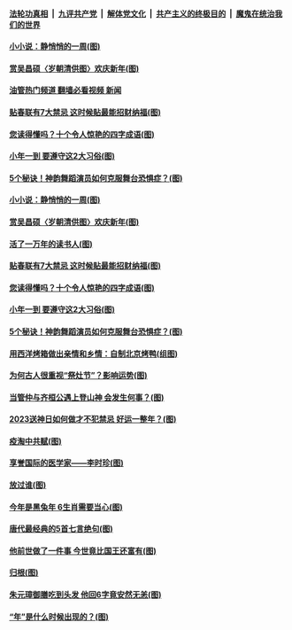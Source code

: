 ####  [法轮功真相](../../../../basic/blob/master/README.md?t=01162012) &nbsp;|&nbsp; [九评共产党](../../../../9ping.md/blob/master/README.md?t=01162012) &nbsp;|&nbsp; [解体党文化](../../../../jtdwh.md/blob/master/README.md?t=01162012)  &nbsp;|&nbsp; [共产主义的终极目的](../../../../gczydzjmd.md/blob/master/README.md?t=01162012) &nbsp;|&nbsp; [魔鬼在统治我们的世界](../../../../mgztzwmdsj.md/blob/master/README.md?t=01162012) 

#### [小小说：静悄悄的一周(图)](../pages/p7/1026297.md?t=01162012) 

#### [赏吴昌硕〈岁朝清供图〉欢庆新年(图)](../pages/p7/1025948.md?t=01162012) 

#### [油管热门频道 翻墙必看视频 新闻](http://129.146.143.75:81/youtube.html?01162012)

#### [贴春联有7大禁忌 这时候贴最能招财纳福(图)](../pages/p7/1025916.md?t=01162012) 

#### [您读得懂吗？十个令人惊艳的四字成语(图)](../pages/p7/1026550.md?t=01162012) 

#### [小年一到 要遵守这2大习俗(图)](../pages/p7/1026275.md?t=01162012) 

#### [5个秘诀！神韵舞蹈演员如何克服舞台恐惧症？(图)](../pages/p7/1026071.md?t=01162012) 

#### [小小说：静悄悄的一周(图)](../pages/p7/1026297.md?t=01162012) 

#### [赏吴昌硕〈岁朝清供图〉欢庆新年(图)](../pages/p7/1025948.md?t=01162012) 

#### [活了一万年的读书人(图)](../pages/p7/1026320.md?t=01162012) 

#### [贴春联有7大禁忌 这时候贴最能招财纳福(图)](../pages/p7/1025916.md?t=01162012) 

#### [您读得懂吗？十个令人惊艳的四字成语(图)](../pages/p7/1026550.md?t=01162012) 

#### [小年一到 要遵守这2大习俗(图)](../pages/p7/1026275.md?t=01162012) 

#### [5个秘诀！神韵舞蹈演员如何克服舞台恐惧症？(图)](../pages/p7/1026071.md?t=01162012) 

#### [用西洋烤箱做出亲情和乡情：自制北京烤鸭(组图)](../pages/p7/1026045.md?t=01162012) 

#### [为何古人很重视“祭灶节”？影响运势(图)](../pages/p7/1025913.md?t=01162012) 

#### [当管仲与齐桓公遇上登山神 会发生何事？(图)](../pages/p7/1026236.md?t=01162012) 

#### [2023送神日如何做才不犯禁忌 好运一整年？(图)](../pages/p7/1025915.md?t=01162012) 

#### [疫淘中共赋(图)](../pages/p7/1026358.md?t=01162012) 

#### [享誉国际的医学家——李时珍(图)](../pages/p7/1025969.md?t=01162012) 

#### [放过谁(图)](../pages/p7/1025982.md?t=01162012) 

#### [今年是黑兔年 6生肖需要当心(图)](../pages/p7/1026014.md?t=01162012) 

#### [唐代最经典的5首七言绝句(图)](../pages/p7/1026234.md?t=01162012) 

#### [他前世做了一件事 今世竟比国王还富有(图)](../pages/p7/1026052.md?t=01162012) 

#### [归根(图)](../pages/p7/1025979.md?t=01162012) 

#### [朱元璋御膳吃到头发 他回6字竟安然无恙(图)](../pages/p7/1025903.md?t=01162012) 

#### [“年”是什么时候出现的？(图)](../pages/p7/1025930.md?t=01162012) 

<img src='http://gfw-breaker.win/goodnews/indexes/p7.md' width='0px' height='0px'/>
